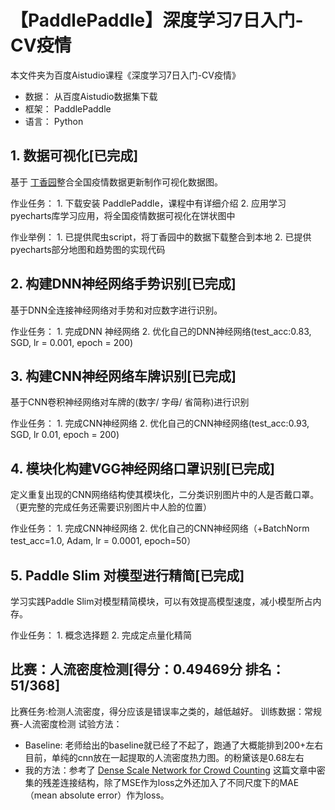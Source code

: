 # 【PaddlePaddle】深度学习7日入门-CV疫情
本文件夹为百度Aistudio课程《深度学习7日入门-CV疫情》

- 数据： 从百度Aistudio数据集下载
- 框架： PaddlePaddle
- 语言： Python

## 1. 数据可视化[已完成]
基于 [丁香园](https://ncov.dxy.cn/ncovh5/view/pneumonia)整合全国疫情数据更新制作可视化数据图。

作业任务：
	1. 下载安装 PaddlePaddle，课程中有详细介绍
	2. 应用学习pyecharts库学习应用，将全国疫情数据可视化在饼状图中

作业举例：
	1. 已提供爬虫script，将丁香园中的数据下载整合到本地
	2. 已提供pyecharts部分地图和趋势图的实现代码
	
## 2. 构建DNN神经网络手势识别[已完成]
基于DNN全连接神经网络对手势和对应数字进行识别。

作业任务：
	1. 完成DNN 神经网络
	2. 优化自己的DNN神经网络(test_acc:0.83, SGD, lr = 0.001, epoch = 200)

## 3. 构建CNN神经网络车牌识别[已完成]
基于CNN卷积神经网络对车牌的(数字/ 字母/ 省简称)进行识别

作业任务：
	1. 完成CNN神经网络
	2. 优化自己的CNN神经网络(test_acc:0.93, SGD, lr 0.01, epoch = 200)

## 4. 模块化构建VGG神经网络口罩识别[已完成]
定义重复出现的CNN网络结构使其模块化，二分类识别图片中的人是否戴口罩。（更完整的完成任务还需要识别图片中人脸的位置）

作业任务：
	1. 完成CNN神经网络
	2. 优化自己的CNN神经网络（+BatchNorm test_acc=1.0, Adam, lr = 0.0001, epoch=50）
## 5. Paddle Slim 对模型进行精简[已完成]
学习实践Paddle Slim对模型精简模块，可以有效提高模型速度，减小模型所占内存。

作业任务：
	1. 概念选择题
	2. 完成定点量化精简

## 比赛：人流密度检测[得分：0.49469分 排名：51/368]

比赛任务:检测人流密度，得分应该是错误率之类的，越低越好。
训练数据：常规赛-人流密度检测
试验方法：
- Baseline: 老师给出的baseline就已经了不起了，跑通了大概能排到200+左右目前，单纯的cnn放在一起提取的人流密度热力图。的粉黛该是0.68左右
- 我的方法：参考了 [Dense Scale Network for Crowd Counting](https://arxiv.org/pdf/1906.09707.pdf) 这篇文章中密集的残差连接结构，除了MSE作为loss之外还加入了不同尺度下的MAE（mean absolute error）作为loss。

